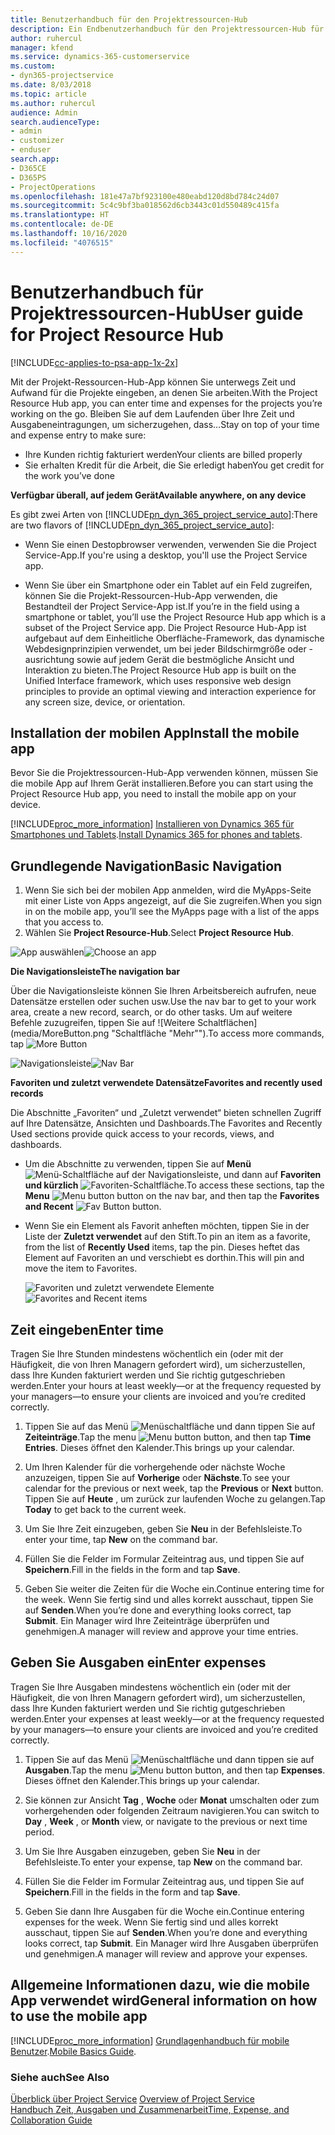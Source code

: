 ```yaml
---
title: Benutzerhandbuch für den Projektressourcen-Hub
description: Ein Endbenutzerhandbuch für den Projektressourcen-Hub für Project Service
author: ruhercul
manager: kfend
ms.service: dynamics-365-customerservice
ms.custom:
- dyn365-projectservice
ms.date: 8/03/2018
ms.topic: article
ms.author: ruhercul
audience: Admin
search.audienceType:
- admin
- customizer
- enduser
search.app:
- D365CE
- D365PS
- ProjectOperations
ms.openlocfilehash: 181e47a7bf923100e480eabd120d8bd784c24d07
ms.sourcegitcommit: 5c4c9bf3ba018562d6cb3443c01d550489c415fa
ms.translationtype: HT
ms.contentlocale: de-DE
ms.lasthandoff: 10/16/2020
ms.locfileid: "4076515"
---
```

# <a name="user-guide-for-project-resource-hub"></a><span data-ttu-id="03526-103">Benutzerhandbuch für Projektressourcen-Hub</span><span class="sxs-lookup"><span data-stu-id="03526-103">User guide for Project Resource Hub</span></span>

[!INCLUDE[cc-applies-to-psa-app-1x-2x](../includes/cc-applies-to-psa-app-1x-2x.md)]

<span data-ttu-id="03526-104">Mit der Projekt-Ressourcen-Hub-App können Sie unterwegs Zeit und Aufwand für die Projekte eingeben, an denen Sie arbeiten.</span><span class="sxs-lookup"><span data-stu-id="03526-104">With the Project Resource Hub app, you can enter time and expenses for the projects you’re working on the go.</span></span> <span data-ttu-id="03526-105">Bleiben Sie auf dem Laufenden über Ihre Zeit und Ausgabeneintragungen, um sicherzugehen, dass…</span><span class="sxs-lookup"><span data-stu-id="03526-105">Stay on top of your time and expense entry to make sure:</span></span>

- <span data-ttu-id="03526-106">Ihre Kunden richtig fakturiert werden</span><span class="sxs-lookup"><span data-stu-id="03526-106">Your clients are billed properly</span></span>
- <span data-ttu-id="03526-107">Sie erhalten Kredit für die Arbeit, die Sie erledigt haben</span><span class="sxs-lookup"><span data-stu-id="03526-107">You get credit for the work you’ve done</span></span>

<span data-ttu-id="03526-108">**Verfügbar überall, auf jedem Gerät**</span><span class="sxs-lookup"><span data-stu-id="03526-108">**Available anywhere, on any device**</span></span>

<span data-ttu-id="03526-109">Es gibt zwei Arten von [!INCLUDE[pn_dyn_365_project_service_auto](../includes/pn-dyn-365-project-service-auto.md)]:</span><span class="sxs-lookup"><span data-stu-id="03526-109">There are two flavors of [!INCLUDE[pn_dyn_365_project_service_auto](../includes/pn-dyn-365-project-service-auto.md)]:</span></span> 

- <span data-ttu-id="03526-110">Wenn Sie einen Destopbrowser verwenden, verwenden Sie die Project Service-App.</span><span class="sxs-lookup"><span data-stu-id="03526-110">If you're using a desktop, you'll use the Project Service app.</span></span> 

- <span data-ttu-id="03526-111">Wenn Sie über ein Smartphone oder ein Tablet auf ein Feld zugreifen, können Sie die Projekt-Ressourcen-Hub-App verwenden, die Bestandteil der Project Service-App ist.</span><span class="sxs-lookup"><span data-stu-id="03526-111">If you’re in the field using a smartphone or tablet, you’ll use the Project Resource Hub app which is a subset of the Project Service  app.</span></span> <span data-ttu-id="03526-112">Die Project Resource Hub-App ist aufgebaut auf dem Einheitliche Oberfläche-Framework, das dynamische Webdesignprinzipien verwendet, um bei jeder Bildschirmgröße oder -ausrichtung sowie auf jedem Gerät die bestmögliche Ansicht und Interaktion zu bieten.</span><span class="sxs-lookup"><span data-stu-id="03526-112">The Project Resource Hub app is built on the Unified Interface framework, which uses responsive web design principles to provide an optimal viewing and interaction experience for any screen size, device, or orientation.</span></span> 


## <a name="install-the-mobile-app"></a><span data-ttu-id="03526-113">Installation der mobilen App</span><span class="sxs-lookup"><span data-stu-id="03526-113">Install the mobile app</span></span>
<span data-ttu-id="03526-114">Bevor Sie die Projektressourcen-Hub-App verwenden können, müssen Sie die mobile App auf Ihrem Gerät installieren.</span><span class="sxs-lookup"><span data-stu-id="03526-114">Before you can start using the Project Resource Hub app, you need to install the mobile app on your device.</span></span> 

[!INCLUDE[proc_more_information](../includes/proc-more-information.md)] <span data-ttu-id="03526-115">[Installieren von Dynamics 365 für Smartphones und Tablets](https://docs.microsoft.com/dynamics365/mobile-app/install-dynamics-365-for-phones-and-tablets).</span><span class="sxs-lookup"><span data-stu-id="03526-115">[Install Dynamics 365 for phones and tablets](https://docs.microsoft.com/dynamics365/mobile-app/install-dynamics-365-for-phones-and-tablets).</span></span>

## <a name="basic-navigation"></a><span data-ttu-id="03526-116">Grundlegende Navigation</span><span class="sxs-lookup"><span data-stu-id="03526-116">Basic Navigation</span></span>
1.  <span data-ttu-id="03526-117">Wenn Sie sich bei der mobilen App anmelden, wird die MyApps-Seite mit einer Liste von Apps angezeigt, auf die Sie zugreifen.</span><span class="sxs-lookup"><span data-stu-id="03526-117">When you sign in on the mobile app, you’ll see the MyApps page with a list of the apps that you access to.</span></span> 
2.  <span data-ttu-id="03526-118">Wählen Sie **Project Resource-Hub**.</span><span class="sxs-lookup"><span data-stu-id="03526-118">Select **Project Resource Hub**.</span></span>

<span data-ttu-id="03526-119">![App auswählen](media/chooseApp_1.png "App auswählen")</span><span class="sxs-lookup"><span data-stu-id="03526-119">![Choose an app](media/chooseApp_1.png "Choose an app")</span></span>

<span data-ttu-id="03526-120">**Die Navigationsleiste**</span><span class="sxs-lookup"><span data-stu-id="03526-120">**The navigation bar**</span></span>

<span data-ttu-id="03526-121">Über die Navigationsleiste können Sie Ihren Arbeitsbereich aufrufen, neue Datensätze erstellen oder suchen usw.</span><span class="sxs-lookup"><span data-stu-id="03526-121">Use the nav bar to get to your work area, create a new record, search, or do other tasks.</span></span> <span data-ttu-id="03526-122">Um auf weitere Befehle zuzugreifen, tippen Sie auf ![Weitere Schaltflächen](media/MoreButton.png "Schaltfläche "Mehr"").</span><span class="sxs-lookup"><span data-stu-id="03526-122">To access more commands, tap ![More Button](media/MoreButton.png "More Button")</span></span>

<span data-ttu-id="03526-123">![Navigationsleiste](media/NavBar_2.png "Navigationsleiste")</span><span class="sxs-lookup"><span data-stu-id="03526-123">![Nav Bar](media/NavBar_2.png "Nav Bar")</span></span>

<span data-ttu-id="03526-124">**Favoriten und zuletzt verwendete Datensätze**</span><span class="sxs-lookup"><span data-stu-id="03526-124">**Favorites and recently used records**</span></span>

<span data-ttu-id="03526-125">Die Abschnitte „Favoriten“ und „Zuletzt verwendet“ bieten schnellen Zugriff auf Ihre Datensätze, Ansichten und Dashboards.</span><span class="sxs-lookup"><span data-stu-id="03526-125">The Favorites and Recently Used sections provide quick access to your records, views, and dashboards.</span></span> 

- <span data-ttu-id="03526-126">Um die Abschnitte zu verwenden, tippen Sie auf **Menü** ![Menü-Schaltfläche](media/MenuButton.png "Menüschaltfläche") auf der Navigationsleiste, und dann auf **Favoriten und kürzlich** ![Favoriten-Schaltfläche](media/FavButton.png "Favoriten-Schaltfläche").</span><span class="sxs-lookup"><span data-stu-id="03526-126">To access these sections, tap the **Menu** ![Menu button](media/MenuButton.png "Menu button") button on the nav bar, and then tap the **Favorites and Recent** ![Fav Button](media/FavButton.png "Fav Button") button.</span></span>

- <span data-ttu-id="03526-127">Wenn Sie ein Element als Favorit anheften möchten, tippen Sie in der Liste der **Zuletzt verwendet** auf den Stift.</span><span class="sxs-lookup"><span data-stu-id="03526-127">To pin an item as a favorite, from the list of **Recently Used** items, tap the pin.</span></span> <span data-ttu-id="03526-128">Dieses heftet das Element auf Favoriten an und verschiebt es dorthin.</span><span class="sxs-lookup"><span data-stu-id="03526-128">This will pin and move the item to Favorites.</span></span>

  <span data-ttu-id="03526-129">![Favoriten und zuletzt verwendete Elemente](media/Favs_3.png "Favoriten und zuletzt verwendete Elemente")</span><span class="sxs-lookup"><span data-stu-id="03526-129">![Favorites and Recent items](media/Favs_3.png "Favorites and Recent items")</span></span>
 
## <a name="enter-time"></a><span data-ttu-id="03526-130">Zeit eingeben</span><span class="sxs-lookup"><span data-stu-id="03526-130">Enter time</span></span>
<span data-ttu-id="03526-131">Tragen Sie Ihre Stunden mindestens wöchentlich ein (oder mit der Häufigkeit, die von Ihren Managern gefordert wird), um sicherzustellen, dass Ihre Kunden fakturiert werden und Sie richtig gutgeschrieben werden.</span><span class="sxs-lookup"><span data-stu-id="03526-131">Enter your hours at least weekly—or at the frequency requested by your managers—to ensure your clients are invoiced and you’re credited correctly.</span></span>

1. <span data-ttu-id="03526-132">Tippen Sie auf das Menü ![Menüschaltfläche](media/MenuButton.png "Menüschaltfläche") und dann tippen Sie auf **Zeiteinträge**.</span><span class="sxs-lookup"><span data-stu-id="03526-132">Tap the menu ![Menu button](media/MenuButton.png "Menu button") button, and then tap **Time Entries**.</span></span> <span data-ttu-id="03526-133">Dieses öffnet den Kalender.</span><span class="sxs-lookup"><span data-stu-id="03526-133">This brings up your calendar.</span></span>

2. <span data-ttu-id="03526-134">Um Ihren Kalender für die vorhergehende oder nächste Woche anzuzeigen, tippen Sie auf **Vorherige** oder **Nächste**.</span><span class="sxs-lookup"><span data-stu-id="03526-134">To see your calendar for the previous or next week, tap the **Previous** or **Next** button.</span></span> <span data-ttu-id="03526-135">Tippen Sie auf **Heute** , um zurück zur laufenden Woche zu gelangen.</span><span class="sxs-lookup"><span data-stu-id="03526-135">Tap **Today** to get back to the current week.</span></span>

3. <span data-ttu-id="03526-136">Um Sie Ihre Zeit einzugeben, geben Sie **Neu** in der Befehlsleiste.</span><span class="sxs-lookup"><span data-stu-id="03526-136">To enter your time, tap **New** on the command bar.</span></span> 

4. <span data-ttu-id="03526-137">Füllen Sie die Felder im Formular Zeiteintrag aus, und tippen Sie auf **Speichern**.</span><span class="sxs-lookup"><span data-stu-id="03526-137">Fill in the fields in the form and tap **Save**.</span></span>

5. <span data-ttu-id="03526-138">Geben Sie weiter die Zeiten für die Woche ein.</span><span class="sxs-lookup"><span data-stu-id="03526-138">Continue entering time for the week.</span></span> <span data-ttu-id="03526-139">Wenn Sie fertig sind und alles korrekt ausschaut, tippen Sie auf **Senden**.</span><span class="sxs-lookup"><span data-stu-id="03526-139">When you’re done and everything looks correct, tap **Submit**.</span></span> <span data-ttu-id="03526-140">Ein Manager wird Ihre Zeiteinträge überprüfen und genehmigen.</span><span class="sxs-lookup"><span data-stu-id="03526-140">A manager will review and approve your time entries.</span></span>

## <a name="enter-expenses"></a><span data-ttu-id="03526-141">Geben Sie Ausgaben ein</span><span class="sxs-lookup"><span data-stu-id="03526-141">Enter expenses</span></span> 
<span data-ttu-id="03526-142">Tragen Sie Ihre Ausgaben mindestens wöchentlich ein (oder mit der Häufigkeit, die von Ihren Managern gefordert wird), um sicherzustellen, dass Ihre Kunden fakturiert werden und Sie richtig gutgeschrieben werden.</span><span class="sxs-lookup"><span data-stu-id="03526-142">Enter your expenses at least weekly—or at the frequency requested by your managers—to ensure your clients are invoiced and you’re credited correctly.</span></span>

1. <span data-ttu-id="03526-143">Tippen Sie auf das Menü ![Menüschaltfläche](media/MenuButton.png "Menüschaltfläche") und dann tippen sie auf **Ausgaben**.</span><span class="sxs-lookup"><span data-stu-id="03526-143">Tap the menu ![Menu button](media/MenuButton.png "Menu button") button, and then tap **Expenses**.</span></span> <span data-ttu-id="03526-144">Dieses öffnet den Kalender.</span><span class="sxs-lookup"><span data-stu-id="03526-144">This brings up your calendar.</span></span>

2. <span data-ttu-id="03526-145">Sie können zur Ansicht **Tag** , **Woche** oder **Monat** umschalten oder zum vorhergehenden oder folgenden Zeitraum navigieren.</span><span class="sxs-lookup"><span data-stu-id="03526-145">You can switch to **Day** , **Week** , or **Month** view, or navigate to the previous or next time period.</span></span> 

3. <span data-ttu-id="03526-146">Um Sie Ihre Ausgaben einzugeben, geben Sie **Neu** in der Befehlsleiste.</span><span class="sxs-lookup"><span data-stu-id="03526-146">To enter your expense, tap **New** on the command bar.</span></span> 

4. <span data-ttu-id="03526-147">Füllen Sie die Felder im Formular Zeiteintrag aus, und tippen Sie auf **Speichern**.</span><span class="sxs-lookup"><span data-stu-id="03526-147">Fill in the fields in the form and tap **Save**.</span></span>

5. <span data-ttu-id="03526-148">Geben Sie dann Ihre Ausgaben für die Woche ein.</span><span class="sxs-lookup"><span data-stu-id="03526-148">Continue entering expenses for the week.</span></span> <span data-ttu-id="03526-149">Wenn Sie fertig sind und alles korrekt ausschaut, tippen Sie auf **Senden**.</span><span class="sxs-lookup"><span data-stu-id="03526-149">When you’re done and everything looks correct, tap **Submit**.</span></span> <span data-ttu-id="03526-150">Ein Manager wird Ihre Ausgaben überprüfen und genehmigen.</span><span class="sxs-lookup"><span data-stu-id="03526-150">A manager will review and approve your expenses.</span></span>

## <a name="general-information-on-how-to-use-the-mobile-app"></a><span data-ttu-id="03526-151">Allgemeine Informationen dazu, wie die mobile App verwendet wird</span><span class="sxs-lookup"><span data-stu-id="03526-151">General information on how to use the mobile app</span></span> 
[!INCLUDE[proc_more_information](../includes/proc-more-information.md)] <span data-ttu-id="03526-152">[Grundlagenhandbuch für mobile Benutzer](https://docs.microsoft.com/dynamics365/mobile-app/dynamics-365-phones-tablets-users-guide).</span><span class="sxs-lookup"><span data-stu-id="03526-152">[Mobile Basics Guide](https://docs.microsoft.com/dynamics365/mobile-app/dynamics-365-phones-tablets-users-guide).</span></span>

### <a name="see-also"></a><span data-ttu-id="03526-153">Siehe auch</span><span class="sxs-lookup"><span data-stu-id="03526-153">See Also</span></span>  
 <span data-ttu-id="03526-154">[Überblick über Project Service](../psa/overview.md) </span><span class="sxs-lookup"><span data-stu-id="03526-154">[Overview of Project Service](../psa/overview.md) </span></span>  
 [<span data-ttu-id="03526-155">Handbuch Zeit, Ausgaben und Zusammenarbeit</span><span class="sxs-lookup"><span data-stu-id="03526-155">Time, Expense, and Collaboration Guide</span></span>](../psa/time-expense-collaboration-guide.md)   
 
